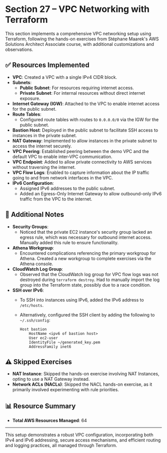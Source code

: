 # Section 27 – VPC Networking with Terraform

This section implements a comprehensive VPC networking setup using Terraform, following the hands-on exercises from Stéphane Maarek's AWS Solutions Architect Associate course, with additional customizations and observations.

## ✅ Resources Implemented

- **VPC**: Created a VPC with a single IPv4 CIDR block.
- **Subnets**:
  - **Public Subnet**: For resources requiring internet access.
  - **Private Subnet**: For internal resources without direct internet exposure.
- **Internet Gateway (IGW)**: Attached to the VPC to enable internet access for the public subnet.
- **Route Tables**:
  - Configured route tables with routes to `0.0.0.0/0` via the IGW for the public subnet.
- **Bastion Host**: Deployed in the public subnet to facilitate SSH access to instances in the private subnet.
- **NAT Gateway**: Implemented to allow instances in the private subnet to access the internet securely.
- **VPC Peering**: Established peering between the demo VPC and the default VPC to enable inter-VPC communication.
- **VPC Endpoint**: Added to allow private connectivity to AWS services without traversing the internet.
- **VPC Flow Logs**: Enabled to capture information about the IP traffic going to and from network interfaces in the VPC.
- **IPv6 Configuration**:
  - Assigned IPv6 addresses to the public subnet.
  - Added an Egress-Only Internet Gateway to allow outbound-only IPv6 traffic from the VPC to the internet.

## 🧠 Additional Notes

- **Security Groups**:
  - Noticed that the private EC2 instance's security group lacked an egress rule, which was necessary for outbound internet access. Manually added this rule to ensure functionality.
- **Athena Workgroup**:
  - Encountered complications referencing the primary workgroup for Athena. Created a new workgroup to complete exercises via the Athena console.
- **CloudWatch Log Group**:
  - Observed that the CloudWatch log group for VPC flow logs was not destroyed during `terraform destroy`. Had to manually import the log group into the Terraform state, possibly due to a race condition.
- **SSH over IPv6**:
  - To SSH into instances using IPv6, added the IPv6 address to `/etc/hosts`.
  - Alternatively, configured the SSH client by adding the following to `~/.ssh/config`:

    ```ssh
    Host bastion
        HostName <ipv6 of bastion host>
        User ec2-user
        IdentityFile ~/generated_key.pem
        AddressFamily inet6
    ```

## ⚠️ Skipped Exercises

- **NAT Instance**: Skipped the hands-on exercise involving NAT Instances, opting to use a NAT Gateway instead.
- **Network ACLs (NACLs)**: Skipped the NACL hands-on exercise, as it primarily involved experimenting with rule priorities.

## 📊 Resource Summary

- **Total AWS Resources Managed**: 64

---

This setup demonstrates a robust VPC configuration, incorporating both IPv4 and IPv6 addressing, secure access mechanisms, and efficient routing and logging practices, all managed through Terraform.
